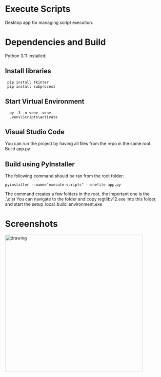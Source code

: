 # Execute Scripts
Desktop app for managing script execution.

# Dependencies and Build
Python 3.11 installed.

## Install libraries
```
 pip install tkinter
 pip install subprocess

```

## Start Virtual Environment

```
  py -3 -m venv .venv
  .venv\Scripts\activate
```

## Visual Studio Code
You can run the project by having all files from the repo in the same root.
Build app.py

## Build using PyInstaller
The following command should be ran from the root folder:
```
pyinstaller --name="execute-scripts" --onefile app.py
```
The command creates a few folders in the root, the important one is the .\dist
You can navigate to the folder and copy regtlibv12.exe into this folder, and start the setup_local_build_environment.exe

# Screenshots
<img src=https://github.com/n1sk4/execute-scripts/assets/92214769/7e32f66f-398c-4cd9-a3c9-d3d049b54cf1 alt="drawing" width="450"/>
